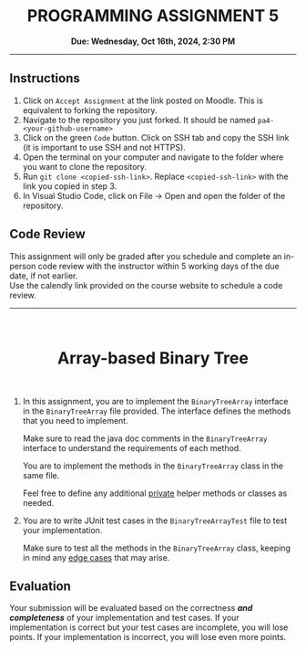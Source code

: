 
<center><h1>PROGRAMMING ASSIGNMENT 5</h1>

**Due: Wednesday, Oct 16th, 2024, 2:30 PM**</center>

---
## **Instructions**
1. Click on `Accept Assignment` at the link posted on Moodle. This is equivalent to forking the repository.</font>
2. Navigate to the repository you just forked. It should be named `pa4-<your-github-username>`
3. Click on the green `Code` button. Click on SSH tab and copy the SSH link (it is important to use SSH and not HTTPS).
4. Open the terminal on your computer and navigate to the folder where you want to clone the repository.
5. Run `git clone <copied-ssh-link>`. Replace `<copied-ssh-link>` with the link you copied in step 3.
6. In Visual Studio Code, click on File -> Open and open the folder of the repository. 

## **Code Review**
This assignment will only be graded after you schedule and complete an in-person code review 
with the instructor within 5 working days of the due date, if not earlier. \
Use the calendly link provided on the course website to schedule a code review.

---

<br/>
<h1><center>Array-based Binary Tree</h1></center>

<br/>

1. In this assignment, you are to implement the `BinaryTreeArray` interface in the `BinaryTreeArray` file provided. The interface defines the methods that you need to implement. 

    Make sure to read the java doc comments in the `BinaryTreeArray` interface to understand the requirements of each method.

    You are to implement the methods in the `BinaryTreeArray` class in the same file. 

    Feel free to define any additional <u>private</u> helper methods or classes as needed. 

2. You are to write JUnit test cases in the `BinaryTreeArrayTest` file to test your implementation.

    Make sure to test all the methods in the `BinaryTreeArray` class, keeping in mind any <u>edge cases</u> that may arise.

## Evaluation

Your submission will be evaluated based on the correctness **_and completeness_** of your implementation and test cases. If your implementation is correct but your test cases are incomplete, you will lose points. If your implementation is incorrect, you will lose even more points.

